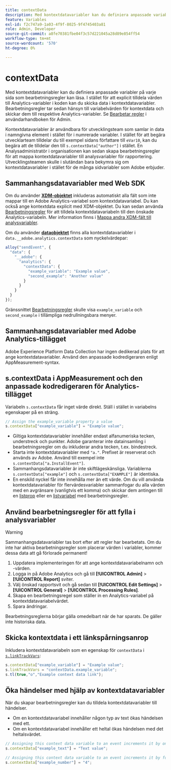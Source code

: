 ```yaml
---
title: contextData
description: Med kontextdatavariabler kan du definiera anpassade variabler på varje sida som bearbetningsregler kan läsa.
feature: Variables
exl-id: f2c747a9-1a03-4f9f-8025-9f4745403a81
role: Admin, Developer
source-git-commit: a8fe70381fbe04f3c57d221045a28d89e854ff54
workflow-type: tm+mt
source-wordcount: '570'
ht-degree: 0%

---
```


# contextData

Med kontextdatavariabler kan du definiera anpassade variabler på varje sida som bearbetningsregler kan läsa. I stället för att explicit tilldela värden till Analytics-variabler i koden kan du skicka data i kontextdatavariabler. Bearbetningsregler tar sedan hänsyn till variabelvärden för kontextdata och skickar dem till respektive Analytics-variabler. Se [Bearbetar regler](/help/admin/admin/c-manage-report-suites/c-edit-report-suites/general/c-processing-rules/c-processing-rules-configuration/t-processing-rules.md) i användarhandboken för Admin.

Kontextdatavariabler är användbara för utvecklingsteam som samlar in data i namngivna element i stället för i numrerade variabler. I stället för att begära utvecklarteam tilldelar du till exempel sidans författare till `eVar10`, kan du begära att de tilldelar den till `s.contextData["author"]` i stället. En Analysadministratör i organisationen kan sedan skapa bearbetningsregler för att mappa kontextdatavariabler till analysvariabler för rapportering. Utvecklingsteamen skulle i slutändan bara bekymra sig om kontextdatavariabler i stället för de många sidvariabler som Adobe erbjuder.

## Sammanhangsdatavariabler med Web SDK

Om du använder [**XDM-objektet**](/help/implement/aep-edge/xdm-var-mapping.md) inkluderas automatiskt alla fält som inte mappar till en Adobe Analytics-variabel som kontextdatavariabel. Du kan också ange kontextdata explicit med XDM-objektet. Du kan sedan använda [Bearbetningsregler](/help/admin/admin/c-manage-report-suites/c-edit-report-suites/general/c-processing-rules/processing-rules.md) för att tilldela kontextdatavariabeln till den önskade Analytics-variabeln.  Mer information finns i [Mappa andra XDM-fält till analysvariabler](../../aep-edge/xdm-var-mapping.md#mapping-other-xdm-fields-to-analytics-variables).

Om du använder [**dataobjektet**](/help/implement/aep-edge/data-var-mapping.md) finns alla kontextdatavariabler i `data.__adobe.analytics.contextData` som nyckelvärdepar:

```js
alloy("sendEvent", {
  "data": {
    "__adobe": {
      "analytics": {
        "contextData": {
          "example_variable": "Example value",
          "second_example": "Another value"
        }
      }
    }
  }
});
```

Gränssnittet [Bearbetningsregler](/help/admin/admin/c-manage-report-suites/c-edit-report-suites/general/c-processing-rules/processing-rules.md) skulle visa `example_variable` och `second_example` i tillämpliga nedrullningsbara menyer.

## Sammanhangsdatavariabler med Adobe Analytics-tillägget

Adobe Experience Platform Data Collection har ingen dedikerad plats för att ange kontextdatavariabler. Använd den anpassade kodredigeraren enligt AppMeasurement-syntax.

## s.contextData i AppMeasurement och den anpassade kodredigeraren för Analytics-tillägget

Variabeln `s.contextData` får inget värde direkt. Ställ i stället in variabelns egenskaper på en sträng.

```js
// Assign the example_variable property a value
s.contextData["example_variable"] = "Example value";
```

* Giltiga kontextdatavariabler innehåller endast alfanumeriska tecken, understreck och punkter. Adobe garanterar inte datainsamling i bearbetningsregler om du inkluderar andra tecken, t.ex. bindestreck.
* Starta inte kontextdatavariabler med `"a."`. Prefixet är reserverat och används av Adobe. Använd till exempel inte `s.contextData["a.InstallEvent"]`.
* Sammanhangsdatavariabler är inte skiftlägeskänsliga. Variablerna `s.contextData["example"]` och `s.contextData["EXAMPLE"]` är identiska.
* En enskild nyckel får inte innehålla mer än ett värde. Om du vill använda kontextdatavariabler för flervärdesvariabler sammanfogar du alla värden med en avgränsare (vanligtvis ett komma) och skickar dem antingen till en [listprop](prop.md#list-props) eller en [listvariabel](list.md) med bearbetningsregler.

## Använd bearbetningsregler för att fylla i analysvariabler

>[!WARNING]
>
>Sammanhangsdatavariabler tas bort efter att regler har bearbetats. Om du inte har aktiva bearbetningsregler som placerar värden i variabler, kommer dessa data att gå förlorade permanent!

1. Uppdatera implementeringen för att ange kontextdatavariabelnamn och -värden.
2. Logga in på Adobe Analytics och gå till **[!UICONTROL Admin]** > **[!UICONTROL Report]** sviter.
3. Välj önskad rapportsvit och gå sedan till **[!UICONTROL Edit Settings]** > **[!UICONTROL General]** > **[!UICONTROL Processing Rules]**.
4. Skapa en bearbetningsregel som ställer in en Analytics-variabel på kontextdatavariabelvärdet.
5. Spara ändringar.

Bearbetningsreglerna börjar gälla omedelbart när de har sparats. De gäller inte historiska data.

## Skicka kontextdata i ett länkspårningsanrop

Inkludera kontextdatavariabeln som en egenskap för `contextData` i [`s.linkTrackVars`](../config-vars/linktrackvars.md):

```js
s.contextData["example_variable"] = "Example value";
s.linkTrackVars = "contextData.example_variable";
s.tl(true,"o","Example context data link");
```

## Öka händelser med hjälp av kontextdatavariabler

När du skapar bearbetningsregler kan du tilldela kontextdatavariabler till händelser.

* Om en kontextdatavariabel innehåller någon typ av text ökas händelsen med ett.
* Om en kontextdatavariabel innehåller ett heltal ökas händelsen med det heltalsvärdet.

```js
// Assigning this context data variable to an event increments it by one
s.contextData["example_text"] = "Text value";

// Assigning this context data variable to an event increments it by four
s.contextData["example_number"] = "4";
```
